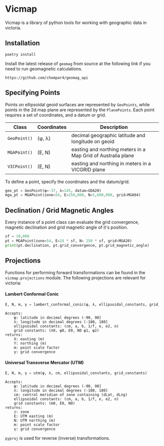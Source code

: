 # Vicmap
Vicmap is a library of python tools for working with geographic data in victoria. 

## Installation
```
poetry install
```

Install the latest release of ```geomag``` from source at the following link if you need to run geomagnetic calculations.
```
https://github.com/chompar4/geomag_api
```

## Specifying Points

Points on ellipsoidal geoid surfaces are represented by ```GeoPoints```, while points in the 2d map plane are represented by the ```PlanePoints```. Each point requires a set of coordinates, and a datum or grid.

Class | Coordinates | Description
------|-------------|------------
```GeoPoint()```    |  (φ, λ)  | decimal geographic latitude and longitude on geoid
```MGAPoint()```  |    (E, N)   |    easting and northing meters in a Map Grid of Australia plane
```VICPoint()``` | (E, N) | easting and northing in meters in a VICGRID plane

To define a point, specify the coordinates and the datum/grid.
```python
geo_pt = GeoPoint(φ=-37, λ=145, datum=GDA20)
mga_pt = MGAPoint(zone=54, E=250,000, N=5,600,000, grid=MGA94)
```

## Declination / Grid Magnetic Angles
Every instance of a point class can evaluate the grid convergence, magnetic declination and grid magnetic angle of it's position.

```python
sf = 10,000
pt = MGAPoint(zone=54, E=24 * sf, N= 250 * sf, grid=MGA20)
print(pt.declination, pt.grid_convergence, pt.grid_magnetic_angle)
```

## Projections

Functions for performing forward transformations can be found in the ```vicmap.projections``` module. The following projections are relevant for victoria: 

#### Lambert Conformal Conic

```python
E, N, m, γ = lambert_conformal_conic(φ, λ, ellipsoidal_constants, grid_constants)
```

```
Accepts:
    φ: latitude in decimal degrees (-90, 90]
    λ: longitude in decimal degrees (-180, 180]
    ellipsoidal constants: (cm, a, b, 1/f, e, e2, n)
    grid constants: (λ0, φ0, E0, N0 φ1, φ2)
returns: 
    X: easting (m)
    Y: northing (m)
    m: point scale factor
    γ: grid convergence
```

#### Universal Transverse Mercator (UTM)

```python
E, N, m, γ = utm(φ, λ, cm, ellipsoidal_constants, grid_constants)
```

```
Accepts:
    φ: latitude in decimal degrees (-90, 90]
    λ: longitude in decimal degrees (-180, 180]
    cm: central meridian of zone containing (dLat, dLng)
    ellipsoidal constants: (cm, a, b, 1/f, e, e2, n)
    grid constants: (m0, E0, N0)
returns: 
    z: zone
    E: UTM easting (m)
    N: UTM northing (m)
    m: point scale factor
    γ: grid convergence
```


```pyproj``` is used for reverse (inverse) transformations.
